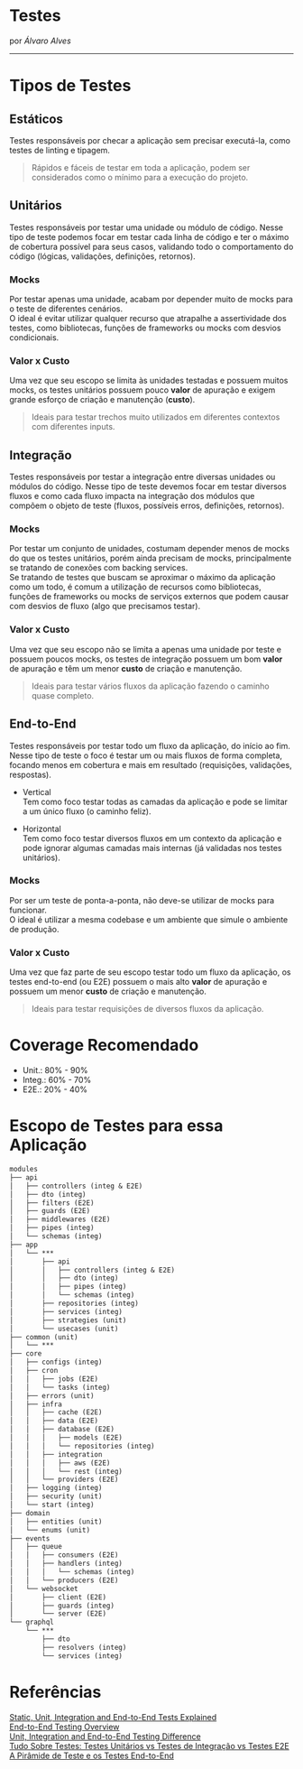 
# Testes

por _Álvaro Alves_

---

# Tipos de Testes

## Estáticos
Testes responsáveis por checar a aplicação sem precisar executá-la, como testes de linting e tipagem.  
> Rápidos e fáceis de testar em toda a aplicação, podem ser considerados como o mínimo para a execução do projeto.  

## Unitários
Testes responsáveis por testar uma unidade ou módulo de código. Nesse tipo de teste podemos focar em testar cada linha de código e ter o máximo de cobertura possível para seus casos, validando todo o comportamento do código (lógicas, validações, definições, retornos).  

### Mocks
Por testar apenas uma unidade, acabam por depender muito de mocks para o teste de diferentes cenários.  
O ideal é evitar utilizar qualquer recurso que atrapalhe a assertividade dos testes, como bibliotecas, funções de frameworks ou mocks com desvios condicionais.  

### Valor x Custo
Uma vez que seu escopo se limita às unidades testadas e possuem muitos mocks, os testes unitários possuem pouco **valor** de apuração e exigem grande esforço de criação e manutenção (**custo**).  
> Ideais para testar trechos muito utilizados em diferentes contextos com diferentes inputs.  

## Integração
Testes responsáveis por testar a integração entre diversas unidades ou módulos do código. Nesse tipo de teste devemos focar em testar diversos fluxos e como cada fluxo impacta na integração dos módulos que compõem o objeto de teste (fluxos, possíveis erros, definições, retornos).  

### Mocks
Por testar um conjunto de unidades, costumam depender menos de mocks do que os testes unitários, porém ainda precisam de mocks, principalmente se tratando de conexões com backing services.  
Se tratando de testes que buscam se aproximar o máximo da aplicação como um todo, é comum a utilização de recursos como bibliotecas, funções de frameworks ou mocks de serviços externos que podem causar com desvios de fluxo (algo que precisamos testar).  

### Valor x Custo
Uma vez que seu escopo não se limita a apenas uma unidade por teste e possuem poucos mocks, os testes de integração possuem um bom **valor** de apuração e têm um menor **custo** de criação e manutenção.  
> Ideais para testar vários fluxos da aplicação fazendo o caminho quase completo.  

## End-to-End
Testes responsáveis por testar todo um fluxo da aplicação, do início ao fim. Nesse tipo de teste o foco é testar um ou mais fluxos de forma completa, focando menos em cobertura e mais em resultado (requisições, validações, respostas).  

- Vertical  
Tem como foco testar todas as camadas da aplicação e pode se limitar a um único fluxo (o caminho feliz).  

- Horizontal  
Tem como foco testar diversos fluxos em um contexto da aplicação e pode ignorar algumas camadas mais internas (já validadas nos testes unitários).  

### Mocks
Por ser um teste de ponta-a-ponta, não deve-se utilizar de mocks para funcionar.  
O ideal é utilizar a mesma codebase e um ambiente que simule o ambiente de produção.  

### Valor x Custo
Uma vez que faz parte de seu escopo testar todo um fluxo da aplicação, os testes end-to-end (ou E2E) possuem o mais alto **valor** de apuração e possuem um menor **custo** de criação e manutenção.  
> Ideais para testar requisições de diversos fluxos da aplicação.  

# Coverage Recomendado

- Unit.: 80% - 90%  
- Integ.: 60% - 70%  
- E2E.: 20% - 40%  

# Escopo de Testes para essa Aplicação

```txt
modules
├── api
│   ├── controllers (integ & E2E)
│   ├── dto (integ)
│   ├── filters (E2E)
│   ├── guards (E2E)
│   ├── middlewares (E2E)
│   ├── pipes (integ)
│   └── schemas (integ)
├── app
│   └── ***
│       ├── api
│       │   ├── controllers (integ & E2E)
│       │   ├── dto (integ)
│       │   ├── pipes (integ)
│       │   └── schemas (integ)
│       ├── repositories (integ)
│       ├── services (integ)
│       ├── strategies (unit)
│       └── usecases (unit)
├── common (unit)
│   └── ***
├── core
│   ├── configs (integ)
│   ├── cron
│   │   ├── jobs (E2E)
│   │   └── tasks (integ)
│   ├── errors (unit)
│   ├── infra
│   │   ├── cache (E2E)
│   │   ├── data (E2E)
│   │   ├── database (E2E)
│   │   │   ├── models (E2E)
│   │   │   └── repositories (integ)
│   │   ├── integration
│   │   │   ├── aws (E2E)
│   │   │   └── rest (integ)
│   │   └── providers (E2E)
│   ├── logging (integ)
│   ├── security (unit)
│   └── start (integ)
├── domain
│   ├── entities (unit)
│   └── enums (unit)
├── events
│   ├── queue
│   │   ├── consumers (E2E)
│   │   ├── handlers (integ)
│   │   │   └── schemas (integ)
│   │   └── producers (E2E)
│   └── websocket
│       ├── client (E2E)
│       ├── guards (integ)
│       └── server (E2E)
└── graphql
    └── ***
        ├── dto
        ├── resolvers (integ)
        └── services (integ)
```

# Referências

[Static, Unit, Integration and End-to-End Tests Explained](https://medium.com/@lucas.paganini/static-unit-integration-and-end-to-end-tests-explained-f87a0ac40ca5)  
[End-to-End Testing Overview](https://aloa.co/blog/end-to-end-testing-overview)  
[Unit, Integration and End-to-End Testing Difference](https://www.twilio.com/en-us/blog/unit-integration-end-to-end-testing-difference)  
[Tudo Sobre Testes: Testes Unitários vs Testes de Integração vs Testes E2E](https://medium.com/rpedroni/tudo-sobre-testes-testes-unitários-vs-testes-de-integração-vs-testes-e2e-6a7cc955779)  
[A Pirâmide de Teste e os Testes End-to-End](https://medium.com/gtsw/a-pirâmide-de-teste-e-os-testes-end-to-end-38f77ad3d137)  
